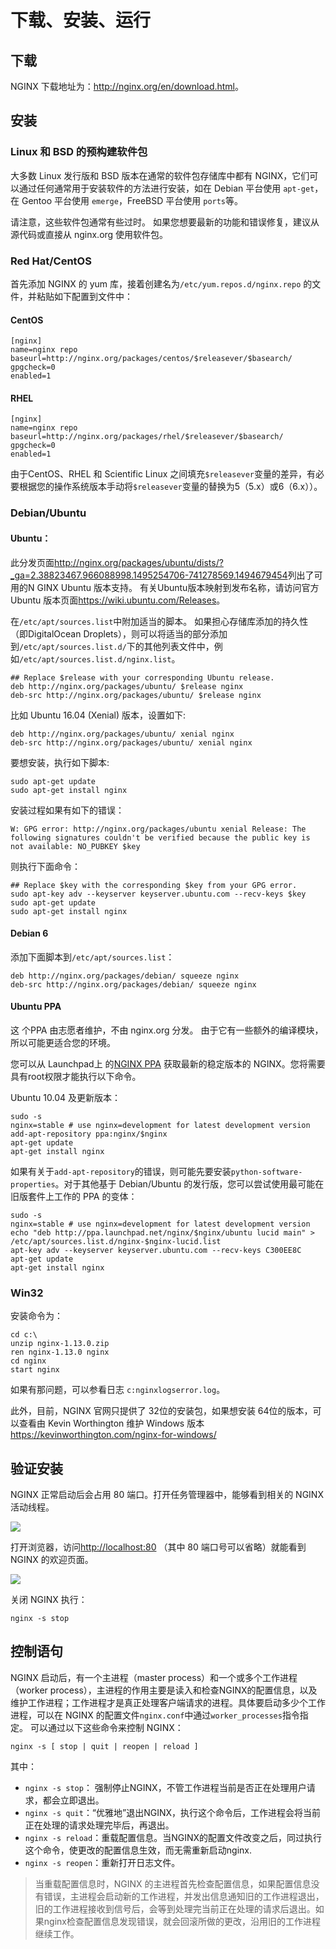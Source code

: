 # 下载、安装、运行

## 下载

NGINX 下载地址为：<http://nginx.org/en/download.html>。


## 安装

### Linux 和 BSD 的预构建软件包

大多数 Linux 发行版和 BSD 版本在通常的软件包存储库中都有 NGINX，它们可以通过任何通常用于安装软件的方法进行安装，如在 Debian 平台使用 `apt-get`，在 Gentoo 平台使用 `emerge`，FreeBSD 平台使用 `ports`等。

请注意，这些软件包通常有些过时。 如果您想要最新的功能和错误修复，建议从源代码或直接从 nginx.org 使用软件包。


### Red Hat/CentOS

首先添加 NGINX 的 yum 库，接着创建名为`/etc/yum.repos.d/nginx.repo` 的文件，并粘贴如下配置到文件中：

#### CentOS

```shell
[nginx]
name=nginx repo
baseurl=http://nginx.org/packages/centos/$releasever/$basearch/
gpgcheck=0
enabled=1
```


#### RHEL

```shell
[nginx]
name=nginx repo
baseurl=http://nginx.org/packages/rhel/$releasever/$basearch/
gpgcheck=0
enabled=1
```

由于CentOS、RHEL 和 Scientific Linux 之间填充`$releasever`变量的差异，有必要根据您的操作系统版本手动将`$releasever`变量的替换为5（5.x）或6（6.x））。


###  Debian/Ubuntu

#### Ubuntu：

此分发页面<http://nginx.org/packages/ubuntu/dists/?_ga=2.38823467.966088998.1495254706-741278569.1494679454>列出了可用的N GINX Ubuntu 版本支持。 有关Ubuntu版本映射到发布名称，请访问官方 Ubuntu 版本页面<https://wiki.ubuntu.com/Releases>。

在`/etc/apt/sources.list`中附加适当的脚本。 如果担心存储库添加的持久性（即DigitalOcean Droplets），则可以将适当的部分添加到`/etc/apt/sources.list.d/`下的其他列表文件中，例如`/etc/apt/sources.list.d/nginx.list`。

```shell
## Replace $release with your corresponding Ubuntu release.
deb http://nginx.org/packages/ubuntu/ $release nginx
deb-src http://nginx.org/packages/ubuntu/ $release nginx
```

比如 Ubuntu 16.04 (Xenial) 版本，设置如下:

```shell
deb http://nginx.org/packages/ubuntu/ xenial nginx
deb-src http://nginx.org/packages/ubuntu/ xenial nginx
```

要想安装，执行如下脚本:

```
sudo apt-get update
sudo apt-get install nginx
```

安装过程如果有如下的错误：

```
W: GPG error: http://nginx.org/packages/ubuntu xenial Release: The following signatures couldn't be verified because the public key is not available: NO_PUBKEY $key
```
 
则执行下面命令：

```shell
## Replace $key with the corresponding $key from your GPG error.
sudo apt-key adv --keyserver keyserver.ubuntu.com --recv-keys $key
sudo apt-get update
sudo apt-get install nginx
```


#### Debian 6

添加下面脚本到`/etc/apt/sources.list`：

```shell
deb http://nginx.org/packages/debian/ squeeze nginx
deb-src http://nginx.org/packages/debian/ squeeze nginx
```

#### Ubuntu PPA

这 个PPA 由志愿者维护，不由 nginx.org 分发。 由于它有一些额外的编译模块，所以可能更适合您的环境。

您可以从 Launchpad上 的[NGINX PPA](https://launchpad.net/~nginx/+archive/ubuntu/development) 获取最新的稳定版本的 NGINX。您将需要具有root权限才能执行以下命令。

Ubuntu 10.04 及更新版本：

```shell
sudo -s
nginx=stable # use nginx=development for latest development version
add-apt-repository ppa:nginx/$nginx
apt-get update
apt-get install nginx
```

如果有关于`add-apt-repository`的错误，则可能先要安装`python-software-properties`。对于其他基于 Debian/Ubuntu 的发行版，您可以尝试使用最可能在旧版套件上工作的 PPA 的变体：

```shell
sudo -s
nginx=stable # use nginx=development for latest development version
echo "deb http://ppa.launchpad.net/nginx/$nginx/ubuntu lucid main" > /etc/apt/sources.list.d/nginx-$nginx-lucid.list
apt-key adv --keyserver keyserver.ubuntu.com --recv-keys C300EE8C
apt-get update
apt-get install nginx
```

###  Win32 

安装命令为：

```shell
cd c:\
unzip nginx-1.13.0.zip
ren nginx-1.13.0 nginx
cd nginx
start nginx
```

如果有那问题，可以参看日志 `c:nginxlogserror.log`。

此外，目前，NGINX 官网只提供了 32位的安装包，如果想安装 64位的版本，可以查看由 Kevin Worthington 维护 Windows 版本 <https://kevinworthington.com/nginx-for-windows/>



## 验证安装
 
NGINX 正常启动后会占用 80 端口。打开任务管理器中，能够看到相关的 NGINX 活动线程。

![](../images/installation/nginx-win32.jpg)

打开浏览器，访问<http://localhost:80> （其中 80 端口号可以省略）就能看到 NGINX 的欢迎页面。

![](../images/installation/nginx-welcome.jpg)

关闭 NGINX 执行：

```shell
nginx -s stop 
```

## 控制语句


NGINX 启动后，有一个主进程（master process）和一个或多个工作进程（worker process），主进程的作用主要是读入和检查NGINX的配置信息，以及维护工作进程；工作进程才是真正处理客户端请求的进程。具体要启动多少个工作进程，可以在 NGINX 的配置文件`nginx.conf`中通过`worker_processes`指令指定。
可以通过以下这些命令来控制 NGINX：

```
nginx -s [ stop | quit | reopen | reload ]
```

其中：

* `nginx -s stop`： 强制停止NGINX，不管工作进程当前是否正在处理用户请求，都会立即退出。
* `nginx -s quit`：“优雅地”退出NGINX，执行这个命令后，工作进程会将当前正在处理的请求处理完毕后，再退出。
* `nginx -s reload`：重载配置信息。当NGINX的配置文件改变之后，同过执行这个命令，使更改的配置信息生效，而无需重新启动nginx.
* `nginx -s reopen`：重新打开日志文件。

> 当重载配置信息时，NGINX 的主进程首先检查配置信息，如果配置信息没有错误，主进程会启动新的工作进程，并发出信息通知旧的工作进程退出，旧的工作进程接收到信号后，会等到处理完当前正在处理的请求后退出。如果nginx检查配置信息发现错误，就会回滚所做的更改，沿用旧的工作进程继续工作。